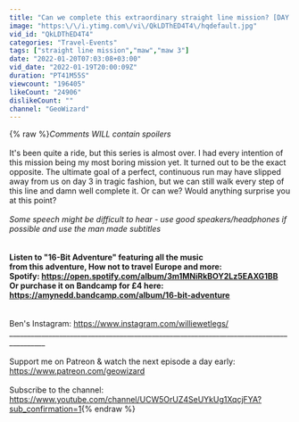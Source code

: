 ```yaml
---
title: "Can we complete this extraordinary straight line mission? [DAY 4: Come Here Coast]"
image: "https:\/\/i.ytimg.com\/vi\/QkLDThED4T4\/hqdefault.jpg"
vid_id: "QkLDThED4T4"
categories: "Travel-Events"
tags: ["straight line mission","maw","maw 3"]
date: "2022-01-20T07:03:08+03:00"
vid_date: "2022-01-19T20:00:09Z"
duration: "PT41M55S"
viewcount: "196405"
likeCount: "24906"
dislikeCount: ""
channel: "GeoWizard"
---
```

{% raw %}*Comments WILL contain spoilers*<br /><br />It's been quite a ride, but this series is almost over. I had every intention of this mission being my most boring mission yet. It turned out to be the exact <br />opposite. The ultimate goal of a perfect, continuous run may have slipped away from us on day 3 in tragic fashion, but we can still walk every step of this line and damn well complete it. Or can we? Would anything surprise you at this point?<br /><br />*Some speech might be difficult to hear - use good speakers/headphones if possible and use the man made subtitles*<br />________________________________________________________________________________________<br /><br />Listen to &quot;16-Bit Adventure&quot; featuring all the music<br />from this adventure, How not to travel Europe and more:<br />Spotify: <a rel="nofollow" target="blank" href="https://open.spotify.com/album/3m1MNiRkBOY2Lz5EAXG1BB">https://open.spotify.com/album/3m1MNiRkBOY2Lz5EAXG1BB</a><br />Or purchase it on Bandcamp for £4 here:<br /><a rel="nofollow" target="blank" href="https://amynedd.bandcamp.com/album/16-bit-adventure">https://amynedd.bandcamp.com/album/16-bit-adventure</a><br />________________________________________________________________________________________<br /><br />Ben's Instagram: <a rel="nofollow" target="blank" href="https://www.instagram.com/williewetlegs/">https://www.instagram.com/williewetlegs/</a><br />________________________________________________________________________________________<br /><br />Support me on Patreon &amp; watch the next episode a day early: <a rel="nofollow" target="blank" href="https://www.patreon.com/geowizard">https://www.patreon.com/geowizard</a><br /><br />Subscribe to the channel: <a rel="nofollow" target="blank" href="https://www.youtube.com/channel/UCW5OrUZ4SeUYkUg1XqcjFYA?sub_confirmation=1">https://www.youtube.com/channel/UCW5OrUZ4SeUYkUg1XqcjFYA?sub_confirmation=1</a>{% endraw %}
